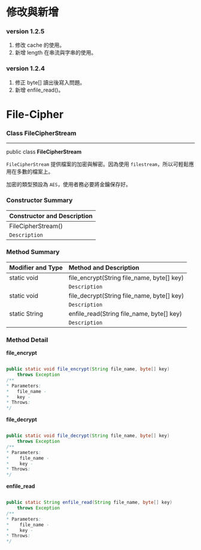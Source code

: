 # 修改與新增
### version 1.2.5  
1. 修改 cache 的使用。  
2. 新增 length 在串流與字串的使用。  
### version 1.2.4  
1. 修正 byte[] 讀出後寫入問題。  
2. 新增 enfile_read()。

# File-Cipher

### Class FileCipherStream

---

public class **FileCipherStream**

`FileCipherStream` 提供檔案的加密與解密。因為使用 `filestream`，所以可輕鬆應用在多數的檔案上。  

加密的類型預設為 `AES`，使用者務必要將金鑰保存好。  

### Constructor Summary
| **Constructor and Description** |
| :------ |
| FileCipherStream() |
| ```Description``` |
### Method Summary
| **Modifier and Type** | **Method and Description** |
| ------ | :------ |
| static void | file_encrypt(String file_name, byte[] key) |
|  | ```Description``` |
| static void | file_decrypt(String file_name, byte[] key) | 
|  | ```Description``` |
| static String | enfile_read(String file_name, byte[] key) |
|  | ```Description``` |


### Method Detail 
**file_encrypt**
``` java

public static void file_encrypt(String file_name, byte[] key) 
    throws Exception
/**
* Parameters:
*   file_name - 
*   key - 
* Throws:
*/
```

**file_decrypt**
``` java

public static void file_decrypt(String file_name, byte[] key) 
    throws Exception 
/**
* Parameters:
*    file_name - 
*    key - 
* Throws:
*/
```

**enfile_read**
``` java

public static String enfile_read(String file_name, byte[] key)
    throws Exception 
/**
* Parameters:
*    file_name - 
*    key - 
* Throws:
*/
```
